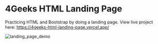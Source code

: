 # 4Geeks HTML Landing Page
Practicing HTML and Bootstrap by doing a landing page. View live project here: https://4geeks-html-landing-page.vercel.app/

![landing_page_demo](https://github.com/gdwhittaker94/4Geeks_html_landing_page/assets/105855731/386868dc-ae70-48d2-a1d6-d7361712007b)

